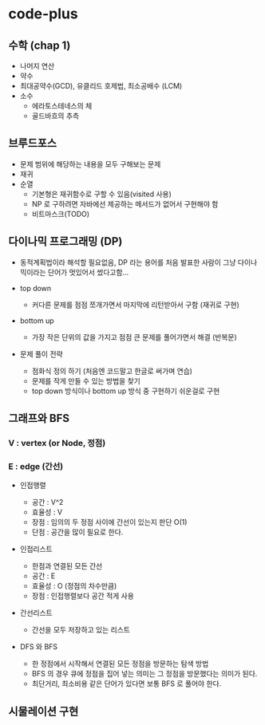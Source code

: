 # code-plus

## 수학 (chap 1)
- 나머지 연산
- 약수
- 최대공약수(GCD), 유클리드 호제법, 최소공배수 (LCM)
- 소수
  - 에라토스테네스의 체
  - 골드바흐의 추측
  
## 브루드포스
- 문제 범위에 해당하는 내용을 모두 구해보는 문제
- 재귀
- 순열
  - 기본형은 재귀함수로 구할 수 있음(visited 사용)
  - NP 로 구하려면 자바에선 제공하는 메서드가 없어서 구현해야 함
  - 비트마스크(TODO)
## 다이나믹 프로그래밍 (DP)
- 동적계획법이라 해석할 필요없음, DP 라는 용어를 처음 발표한 사람이 그냥 다이나믹이라는 단어가 멋있어서 썼다고함...
- top down
  - 커다른 문제를 점점 쪼개가면서 마지막에 리턴받아서 구함 (재귀로 구현)
- bottom up
  - 가장 작은 단위의 값을 가지고 점점 큰 문제를 풀어가면서 해결 (반복문)

- 문제 풀이 전략
  - 점화식 정의 하기 (처음엔 코드말고 한글로 써가며 연습)
  - 문제를 작게 만들 수 있는 방법을 찾기
  - top down 방식이나 bottom up 방식 중 구현하기 쉬운걸로 구현

## 그래프와 BFS
### V : vertex (or Node, 정점)
### E : edge (간선)
- 인접행렬
  - 공간 : V^2
  - 효율성 : V
  - 장점 : 임의의 두 정점 사이에 간선이 있는지 판단 O(1)
  - 단점 : 공간을 많이 필요로 한다.
- 인접리스트
  - 한점과 연결된 모든 간선
  - 공간 : E
  - 효율성 : O (정점의 차수만큼)
  - 장점 : 인접행렬보다 공간 적게 사용
- 간선리스트
  - 간선을 모두 저장하고 있는 리스트

- DFS 와 BFS
  - 한 정점에서 시작해서 연결된 모든 정점을 방문하는 탐색 방법
  - BFS 의 경우 큐에 정점을 집어 넣는 의미는 그 정점을 방문했다는 의미가 된다.
  - 최단거리, 최소비용 같은 단어가 있다면 보통 BFS 로 풀어야 한다.
## 시물레이션 구현
